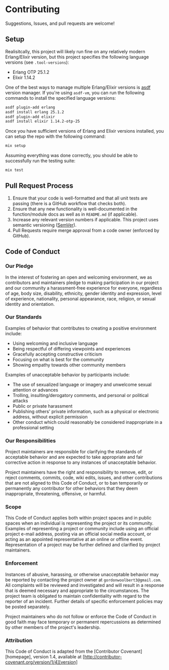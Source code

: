 # Contributing

Suggestions, Issues, and pull requests are welcome!

## Setup

Realisitcally, this project will likely run fine on any relatively modern Erlang/Elixir version, but
this project specifies the following language versions (see `.tool-versions`):

* Erlang OTP 25.1.2
* Elixir 1.14.2

One of the best ways to manage multiple Erlang/Elixir versions is [asdf](https://github.com/asdf-vm/asdf)
version manager. If you're using `asdf-vm`, you can run the following commands to install the specified
language versions:

```bash
asdf plugin-add erlang
asdf install erlang 25.1.2
asdf plugin-add elixir
asdf install elixir 1.14.2-otp-25
```

Once you have sufficient versions of Erlang and Elixir versions installed, you can setup the repo with the
following command:

```bash
mix setup
```

Assuming everything was done correctly, you should be able to successfully run the testing suite:

```bash
mix test
```

## Pull Request Process

1. Ensure that your code is well-formatted and that all unit tests are passing (there is a GitHub workflow
   that checks both).
2. Ensure that any new functionality is well-documented in the function/module docs as well as in `README.md`
   (if applicable).
3. Increase any relevant version numbers if applicable. This project uses semantic versioning
   ([SemVer](http://semver.org/)).
4. Pull Requests require merge approval from a code owner (enforced by GitHub).

## Code of Conduct

### Our Pledge

In the interest of fostering an open and welcoming environment, we as
contributors and maintainers pledge to making participation in our project and
our community a harassment-free experience for everyone, regardless of age, body
size, disability, ethnicity, gender identity and expression, level of experience,
nationality, personal appearance, race, religion, or sexual identity and
orientation.

### Our Standards

Examples of behavior that contributes to creating a positive environment
include:

* Using welcoming and inclusive language
* Being respectful of differing viewpoints and experiences
* Gracefully accepting constructive criticism
* Focusing on what is best for the community
* Showing empathy towards other community members

Examples of unacceptable behavior by participants include:

* The use of sexualized language or imagery and unwelcome sexual attention or
advances
* Trolling, insulting/derogatory comments, and personal or political attacks
* Public or private harassment
* Publishing others' private information, such as a physical or electronic
  address, without explicit permission
* Other conduct which could reasonably be considered inappropriate in a
  professional setting

### Our Responsibilities

Project maintainers are responsible for clarifying the standards of acceptable
behavior and are expected to take appropriate and fair corrective action in
response to any instances of unacceptable behavior.

Project maintainers have the right and responsibility to remove, edit, or
reject comments, commits, code, wiki edits, issues, and other contributions
that are not aligned to this Code of Conduct, or to ban temporarily or
permanently any contributor for other behaviors that they deem inappropriate,
threatening, offensive, or harmful.

### Scope

This Code of Conduct applies both within project spaces and in public spaces
when an individual is representing the project or its community. Examples of
representing a project or community include using an official project e-mail
address, posting via an official social media account, or acting as an appointed
representative at an online or offline event. Representation of a project may be
further defined and clarified by project maintainers.

### Enforcement

Instances of abusive, harassing, or otherwise unacceptable behavior may be
reported by contacting the project owner at `gordonwoolbert3@gmail.com`. All
complaints will be reviewed and investigated and will result in a response that
is deemed necessary and appropriate to the circumstances. The project team is
obligated to maintain confidentiality with regard to the reporter of an incident.
Further details of specific enforcement policies may be posted separately.

Project maintainers who do not follow or enforce the Code of Conduct in good
faith may face temporary or permanent repercussions as determined by other
members of the project's leadership.

### Attribution

This Code of Conduct is adapted from the [Contributor Covenant][homepage], version 1.4,
available at [http://contributor-covenant.org/version/1/4][version]
